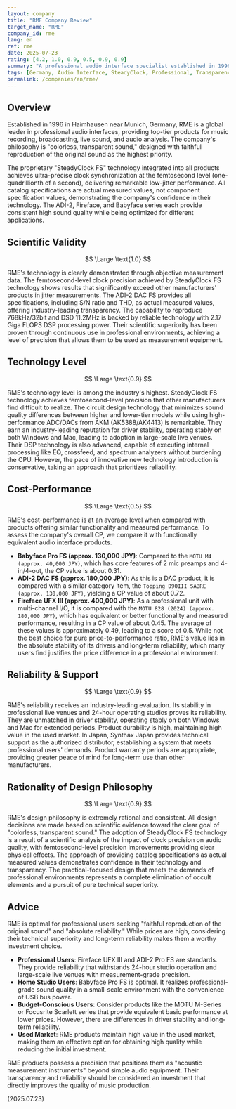 ```yaml
---
layout: company
title: "RME Company Review"
target_name: "RME"
company_id: rme
lang: en
ref: rme
date: 2025-07-23
rating: [4.2, 1.0, 0.9, 0.5, 0.9, 0.9]
summary: "A professional audio interface specialist established in 1996 near Munich, Germany. Through proprietary SteadyClock FS technology, they achieve ultra-precise clock synchronization at the femtosecond level, pursuing 'colorless, transparent sound.' All specifications are actual measured values, and their driver stability and sound quality meet the demanding requirements of professional environments, earning overwhelming trust from studios worldwide."
tags: [Germany, Audio Interface, SteadyClock, Professional, Transparency]
permalink: /companies/en/rme/
---
```


## Overview

Established in 1996 in Haimhausen near Munich, Germany, RME is a global leader in professional audio interfaces, providing top-tier products for music recording, broadcasting, live sound, and audio analysis. The company's philosophy is "colorless, transparent sound," designed with faithful reproduction of the original sound as the highest priority.

The proprietary "SteadyClock FS" technology integrated into all products achieves ultra-precise clock synchronization at the femtosecond level (one-quadrillionth of a second), delivering remarkable low-jitter performance. All catalog specifications are actual measured values, not component specification values, demonstrating the company's confidence in their technology. The ADI-2, Fireface, and Babyface series each provide consistent high sound quality while being optimized for different applications.

## Scientific Validity

$$ \Large \text{1.0} $$

RME's technology is clearly demonstrated through objective measurement data. The femtosecond-level clock precision achieved by SteadyClock FS technology shows results that significantly exceed other manufacturers' products in jitter measurements. The ADI-2 DAC FS provides all specifications, including S/N ratio and THD, as actual measured values, offering industry-leading transparency. The capability to reproduce 768kHz/32bit and DSD 11.2MHz is backed by reliable technology with 2.17 Giga FLOPS DSP processing power. Their scientific superiority has been proven through continuous use in professional environments, achieving a level of precision that allows them to be used as measurement equipment.

## Technology Level

$$ \Large \text{0.9} $$

RME's technology level is among the industry's highest. SteadyClock FS technology achieves femtosecond-level precision that other manufacturers find difficult to realize. The circuit design technology that minimizes sound quality differences between higher and lower-tier models while using high-performance ADC/DACs from AKM (AK5388/AK4413) is remarkable. They earn an industry-leading reputation for driver stability, operating stably on both Windows and Mac, leading to adoption in large-scale live venues. Their DSP technology is also advanced, capable of executing internal processing like EQ, crossfeed, and spectrum analyzers without burdening the CPU. However, the pace of innovative new technology introduction is conservative, taking an approach that prioritizes reliability.

## Cost-Performance

$$ \Large \text{0.5} $$

RME's cost-performance is at an average level when compared with products offering similar functionality and measured performance. To assess the company's overall CP, we compare it with functionally equivalent audio interface products.
- **Babyface Pro FS (approx. 130,000 JPY)**: Compared to the `MOTU M4 (approx. 40,000 JPY)`, which has core features of 2 mic preamps and 4-in/4-out, the CP value is about 0.31.
- **ADI-2 DAC FS (approx. 180,000 JPY)**: As this is a DAC product, it is compared with a similar category item, the `Topping D90III SABRE (approx. 130,000 JPY)`, yielding a CP value of about 0.72.
- **Fireface UFX III (approx. 400,000 JPY)**: As a professional unit with multi-channel I/O, it is compared with the `MOTU 828 (2024) (approx. 180,000 JPY)`, which has equivalent or better functionality and measured performance, resulting in a CP value of about 0.45.
The average of these values is approximately 0.49, leading to a score of 0.5. While not the best choice for pure price-to-performance ratio, RME's value lies in the absolute stability of its drivers and long-term reliability, which many users find justifies the price difference in a professional environment.

## Reliability & Support

$$ \Large \text{0.9} $$

RME's reliability receives an industry-leading evaluation. Its stability in professional live venues and 24-hour operating studios proves its reliability. They are unmatched in driver stability, operating stably on both Windows and Mac for extended periods. Product durability is high, maintaining high value in the used market. In Japan, Synthax Japan provides technical support as the authorized distributor, establishing a system that meets professional users' demands. Product warranty periods are appropriate, providing greater peace of mind for long-term use than other manufacturers.

## Rationality of Design Philosophy

$$ \Large \text{0.9} $$

RME's design philosophy is extremely rational and consistent. All design decisions are made based on scientific evidence toward the clear goal of "colorless, transparent sound." The adoption of SteadyClock FS technology is a result of a scientific analysis of the impact of clock precision on audio quality, with femtosecond-level precision improvements providing clear physical effects. The approach of providing catalog specifications as actual measured values demonstrates confidence in their technology and transparency. The practical-focused design that meets the demands of professional environments represents a complete elimination of occult elements and a pursuit of pure technical superiority.

## Advice

RME is optimal for professional users seeking "faithful reproduction of the original sound" and "absolute reliability." While prices are high, considering their technical superiority and long-term reliability makes them a worthy investment choice.

- **Professional Users**: Fireface UFX III and ADI-2 Pro FS are standards. They provide reliability that withstands 24-hour studio operation and large-scale live venues with measurement-grade precision.
- **Home Studio Users**: Babyface Pro FS is optimal. It realizes professional-grade sound quality in a small-scale environment with the convenience of USB bus power.
- **Budget-Conscious Users**: Consider products like the MOTU M-Series or Focusrite Scarlett series that provide equivalent basic performance at lower prices. However, there are differences in driver stability and long-term reliability.
- **Used Market**: RME products maintain high value in the used market, making them an effective option for obtaining high quality while reducing the initial investment.

RME products possess a precision that positions them as "acoustic measurement instruments" beyond simple audio equipment. Their transparency and reliability should be considered an investment that directly improves the quality of music production.

(2025.07.23)